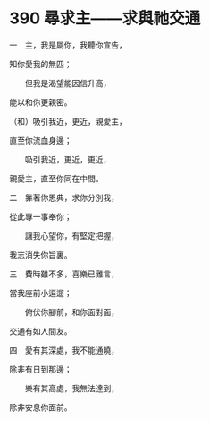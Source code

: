 # 390 尋求主——求與祂交通

一　主，我是屬你，我聽你宣告，

知你愛我的無匹；

　　但我是渴望能因信升高，

能以和你更親密。

（和）吸引我近，更近，親愛主，

直至你流血身邊；

　　吸引我近，更近，更近，

親愛主，直至你同在中間。

二　靠著你恩典，求你分別我，

從此專一事奉你；

　　讓我心望你，有堅定把握，

我志消失你旨裏。

三　費時雖不多，喜樂已難言，

當我座前小逗遛；

　　俯伏你腳前，和你面對面，

交通有如人間友。

四　愛有其深處，我不能通曉，

除非有日到那邊；

　　樂有其高處，我無法達到，

除非安息你面前。

